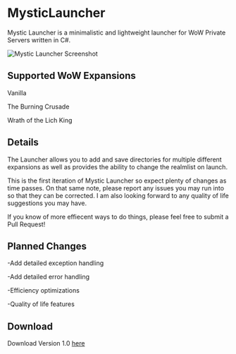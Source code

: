 # MysticLauncher

Mystic Launcher is a minimalistic and lightweight launcher for WoW Private Servers written in C#.

![Mystic Launcher Screenshot](https://i.imgur.com/TeXMvtV.png)

<h2>Supported WoW Expansions</h2>
  
Vanilla

The Burning Crusade

Wrath of the Lich King

<h2>Details</h2>

The Launcher allows you to add and save directories for multiple different expansions as well as provides the ability to change the realmlist on launch.

This is the first iteration of Mystic Launcher so expect plenty of changes as time passes. On that same note, please report any issues you may run into so that they can be corrected. I am also looking forward to any quality of life suggestions you may have.

If you know of more effiecent ways to do things, please feel free to submit a Pull Request!

<h2>Planned Changes</h2>

-Add detailed exception handling

-Add detailed error handling

-Efficiency optimizations

-Quality of life features

<h2>Download</h2>

Download Version 1.0 [here](https://github.com/DashTM/MysticLauncher/releases/download/Release/MysticLauncherv1.zip)

